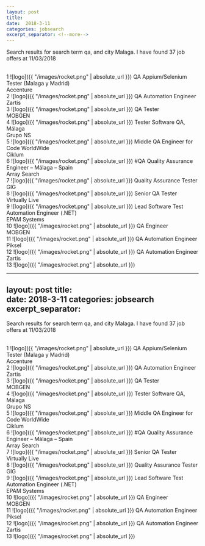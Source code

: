 ```yaml
---
layout: post
title:  
date:  2018-3-11 
categories: jobsearch 
excerpt_separator: <!--more-->
---
```

 Search results for search term qa, and city Malaga. I have found  37 job offers at 11/03/2018
<!--more-->
<br>
1
![logo]({{ "/images/rocket.png" | absolute_url }})
QA Appium/Selenium Tester (Malaga y Madrid)
<br>
Accenture
<br>
2
![logo]({{ "/images/rocket.png" | absolute_url }})
QA Automation Engineer
<br>
Zartis
<br>
3
![logo]({{ "/images/rocket.png" | absolute_url }})
QA Tester
<br>
MOBGEN
<br>
4
![logo]({{ "/images/rocket.png" | absolute_url }})
Tester Software QA, Málaga
<br>
Grupo NS
<br>
5
![logo]({{ "/images/rocket.png" | absolute_url }})
Middle QA Engineer for Code WorldWide
<br>
Ciklum
<br>
6
![logo]({{ "/images/rocket.png" | absolute_url }})
#QA Quality Assurance Engineer – Málaga – Spain
<br>
Array Search
<br>
7
![logo]({{ "/images/rocket.png" | absolute_url }})
Quality Assurance Tester
<br>
GIG
<br>
8
![logo]({{ "/images/rocket.png" | absolute_url }})
Senior QA Tester
<br>
Virtually Live
<br>
9
![logo]({{ "/images/rocket.png" | absolute_url }})
Lead Software Test Automation Engineer (.NET)
<br>
EPAM Systems
<br>
10
![logo]({{ "/images/rocket.png" | absolute_url }})
QA Engineer
<br>
MOBGEN
<br>
11
![logo]({{ "/images/rocket.png" | absolute_url }})
QA Automation Engineer
<br>
Piksel
<br>
12
![logo]({{ "/images/rocket.png" | absolute_url }})
QA Automation Engineer
<br>
Zartis
<br>
13
![logo]({{ "/images/rocket.png" | absolute_url }})

<br>

---
layout: post
title:  
date:  2018-3-11 
categories: jobsearch 
excerpt_separator: <!--more-->
---
 Search results for search term qa, and city Malaga. I have found  37 job offers at 11/03/2018
<!--more-->
<br>
1
![logo]({{ "/images/rocket.png" | absolute_url }})
QA Appium/Selenium Tester (Malaga y Madrid)
<br>
Accenture
<br>
2
![logo]({{ "/images/rocket.png" | absolute_url }})
QA Automation Engineer
<br>
Zartis
<br>
3
![logo]({{ "/images/rocket.png" | absolute_url }})
QA Tester
<br>
MOBGEN
<br>
4
![logo]({{ "/images/rocket.png" | absolute_url }})
Tester Software QA, Málaga
<br>
Grupo NS
<br>
5
![logo]({{ "/images/rocket.png" | absolute_url }})
Middle QA Engineer for Code WorldWide
<br>
Ciklum
<br>
6
![logo]({{ "/images/rocket.png" | absolute_url }})
#QA Quality Assurance Engineer – Málaga – Spain
<br>
Array Search
<br>
7
![logo]({{ "/images/rocket.png" | absolute_url }})
Senior QA Tester
<br>
Virtually Live
<br>
8
![logo]({{ "/images/rocket.png" | absolute_url }})
Quality Assurance Tester
<br>
GIG
<br>
9
![logo]({{ "/images/rocket.png" | absolute_url }})
Lead Software Test Automation Engineer (.NET)
<br>
EPAM Systems
<br>
10
![logo]({{ "/images/rocket.png" | absolute_url }})
QA Engineer
<br>
MOBGEN
<br>
11
![logo]({{ "/images/rocket.png" | absolute_url }})
QA Automation Engineer
<br>
Piksel
<br>
12
![logo]({{ "/images/rocket.png" | absolute_url }})
QA Automation Engineer
<br>
Zartis
<br>
13
![logo]({{ "/images/rocket.png" | absolute_url }})

<br>

